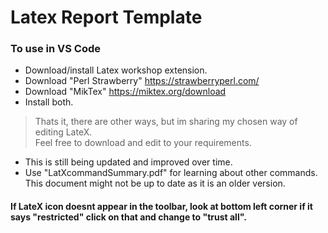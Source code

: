 # Latex Report Template
### To use in VS Code  
* Download/install Latex workshop extension.
* Download "Perl Strawberry" https://strawberryperl.com/
* Download "MikTex" https://miktex.org/download
* Install both.
> Thats it, there are other ways, but im sharing my chosen way of editing LateX.</br>
> Feel free to download and edit to your requirements.
* This is still being updated and improved over time.
* Use "LatXcommandSummary.pdf" for learning about other commands. This document might not be up to date as it is an older version.
#### If LateX icon doesnt appear in the toolbar, look at bottom left corner if it says "restricted" click on that and change to "trust all".

